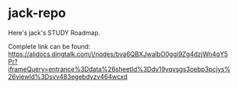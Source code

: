 # jack-repo

Here's jack's STUDY Roadmap.

Complete link can be found: https://alidocs.dingtalk.com/i/nodes/bva6QBXJwalbO0ggi9Zg4dzjWn4qY5Pr?iframeQuery=entrance%3Ddata%26sheetId%3Ddv19yqvsgs3oebp3pcjys%26viewId%3Dsvv483egebdyzv464wcxd
